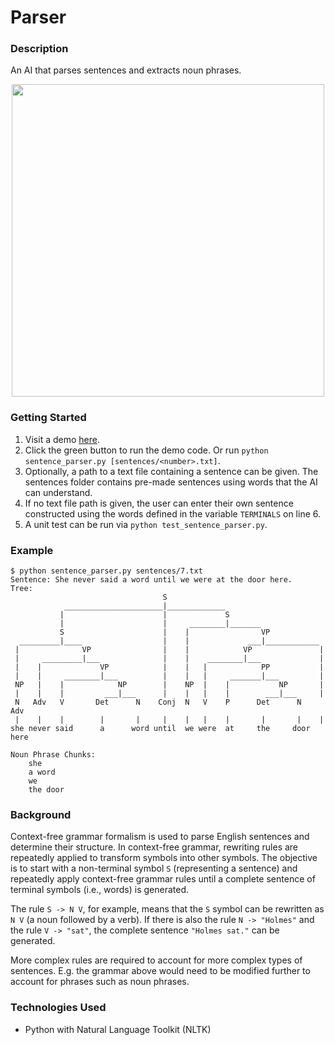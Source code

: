 # Parser

### Description

An AI that parses sentences and extracts noun phrases.

<p align="center">
  <img width="500" src="https://user-images.githubusercontent.com/74436899/146602265-1d2477ae-95bd-4b29-a5dc-94cb400ebe21.png">
</p>

### Getting Started
1. Visit a demo [here](https://replit.com/@DanielTsiang/parser#README.md).
2. Click the green button to run the demo code. Or run ```python sentence_parser.py [sentences/<number>.txt]```.
3. Optionally, a path to a text file containing a sentence can be given. The sentences folder contains pre-made sentences using words that the AI can understand.
4. If no text file path is given, the user can enter their own sentence constructed using the words defined in the variable ```TERMINALS``` on line 6.
5. A unit test can be run via ```python test_sentence_parser.py```.

### Example
```
$ python sentence_parser.py sentences/7.txt
Sentence: She never said a word until we were at the door here.
Tree:
                                  S                                     
            ______________________|_____________                         
           |                      |             S                       
           |                      |     ________|_______                 
           S                      |    |                VP              
  _________|____                  |    |             ___|____________    
 |              VP                |    |            VP               |  
 |     _________|___              |    |    ________|___             |   
 |    |             VP            |    |   |            PP           |  
 |    |     ________|___          |    |   |     _______|___         |   
 NP   |    |            NP        |    NP  |    |           NP       |  
 |    |    |         ___|___      |    |   |    |        ___|___     |   
 N   Adv   V       Det      N    Conj  N   V    P      Det      N   Adv 
 |    |    |        |       |     |    |   |    |       |       |    |   
she never said      a      word until  we were  at     the     door here

Noun Phrase Chunks:
    she
    a word
    we
    the door
```

### Background
Context-free grammar formalism is used to parse English sentences and determine their structure. In context-free grammar, rewriting rules are repeatedly applied to transform symbols into other symbols. The objective is to start with a non-terminal symbol ```S``` (representing a sentence) and repeatedly apply context-free grammar rules until a complete sentence of terminal symbols (i.e., words) is generated. 

The rule ```S -> N V```, for example, means that the ```S``` symbol can be rewritten as ```N V``` (a noun followed by a verb). If there is also the rule ```N -> "Holmes"``` and the rule ```V -> "sat"```, the complete sentence ```"Holmes sat."``` can be generated.

More complex rules are required to account for more complex types of sentences. E.g. the grammar above would need to be modified further to account for phrases such as noun phrases.

### Technologies Used
* Python with Natural Language Toolkit (NLTK)